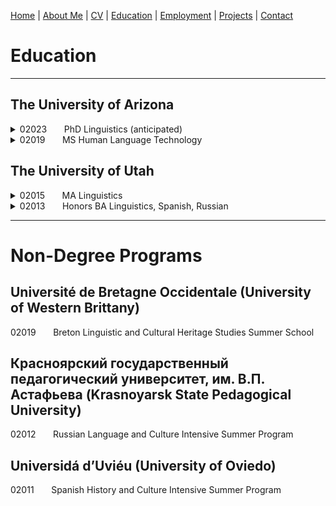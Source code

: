 [Home](index.md) | [About Me](aboutme.md) | [CV](cv.md) | [Education](education.md) | [Employment](employment.md) | [Projects](projects.md) | [Contact](contact.md)

# Education

***

## The University of Arizona

<details>
<summary>02023 &nbsp;&nbsp;&nbsp;&nbsp;&nbsp; PhD Linguistics (anticipated)</summary>


Dissertation Committee:  
- Andrew Carnie (co-chair)  
- Mihai Surdeanu (co-chair)  
- Michael Hammond  
</details>

<details>
<summary>02019 &nbsp;&nbsp;&nbsp;&nbsp;&nbsp; MS Human Language Technology</summary>


Internship Committee:  
- Michael Hammond (chair)  
- Sandiway Fong  
- Andrew Carnie 
 
Internship Report:&nbsp;&nbsp;Bootstrapping Enterprise Chatbots with Rasa
</details>

## The University of Utah

<details>
<summary>02015 &nbsp;&nbsp;&nbsp;&nbsp;&nbsp; MA Linguistics</summary>

  
Thesis:&nbsp;&nbsp;[Icelandic Quirky Agreement Restrictions:  Evidence for Phi-Defective T in Quirky Subject Constructions](https://zupon.github.io/files/zupon_ma_thesis.pdf)  
Committee: 
- Edward J. Rubin (chair) 
- Aniko Csirmaz 
- Benjamin Slade 
</details>

<details>
<summary>02013 &nbsp;&nbsp;&nbsp;&nbsp;&nbsp; Honors BA Linguistics, Spanish, Russian</summary>

  
Honors Thesis:&nbsp;&nbsp;[Restrictions on Denominal Verb Formation](http://zupon.github.io/files/zupon_ba_thesis.pdf)  
Thesis Advisor:&nbsp;&nbsp;Edward J. Rubin
</details>

***

# Non-Degree Programs

## Université de Bretagne Occidentale (University of Western Brittany)

02019 &nbsp;&nbsp;&nbsp;&nbsp;&nbsp; Breton Linguistic and Cultural Heritage Studies Summer School

## Красноярский государственный педагогический университет, им. В.П. Астафьева (Krasnoyarsk State Pedagogical University)

02012 &nbsp;&nbsp;&nbsp;&nbsp;&nbsp; Russian Language and Culture Intensive Summer Program

## Universidá d’Uviéu (University of Oviedo)

02011 &nbsp;&nbsp;&nbsp;&nbsp;&nbsp; Spanish History and Culture Intensive Summer Program
